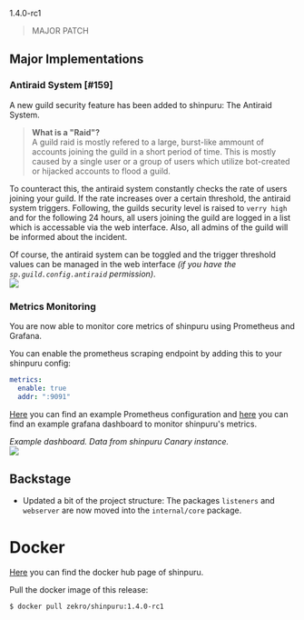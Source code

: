1.4.0-rc1

> MAJOR PATCH

## Major Implementations

### Antiraid System [#159]

A new guild security feature has been added to shinpuru: The Antiraid System.

> **What is a "Raid"?**  
> A guild raid is mostly refered to a large, burst-like ammount of accounts joining the guild in a short period of time. This is mostly caused by a single user or a group of users which utilize bot-created or hijacked accounts to flood a guild.

To counteract this, the antiraid system constantly checks the rate of users joining your guild. If the rate increases over a certain threshold, the antiraid system triggers. Following, the guilds security level is raised to `verry high` and for the following 24 hours, all users joining the guild are logged in a list which is accessable via the web interface. Also, all admins of the guild will be informed about the incident.

Of course, the antiraid system can be toggled and the trigger threshold values can be managed in the web interface *(if you have the `sp.guild.config.antiraid` permission)*.  
![](https://i.imgur.com/vLMgrM9.png)

### Metrics Monitoring

You are now able to monitor core metrics of shinpuru using Prometheus and Grafana.

You can enable the prometheus scraping endpoint by adding this to your shinpuru config:
```yml
metrics:
  enable: true
  addr: ":9091"
```

[Here](https://github.com/zekroTJA/shinpuru/blob/master/config/prometheus/prometheus.yml) you can find an example Prometheus configuration and [here](https://github.com/zekroTJA/shinpuru/blob/master/config/grafana/example-dashboard.json) you can find an example grafana dashboard to monitor shinpuru's metrics.  

*Example dashboard. Data from shinpuru Canary instance.*  
![](https://i.imgur.com/Srr8CwE.png)

## Backstage

- Updated a bit of the project structure: The packages `listeners` and `webserver` are now moved into the `internal/core` package.

# Docker

[Here](https://hub.docker.com/r/zekro/shinpuru) you can find the docker hub page of shinpuru.

Pull the docker image of this release:
```
$ docker pull zekro/shinpuru:1.4.0-rc1
```